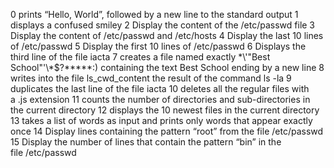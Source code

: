 0 prints “Hello, World”, followed by a new line to the standard output
1 displays a confused smiley
2 Display the content of the /etc/passwd file
3 Display the content of /etc/passwd and /etc/hosts
4 Display the last 10 lines of /etc/passwd
5 Display the first 10 lines of /etc/passwd
6 Displays the third line of the file iacta
7 creates a file named exactly \*\\'"Best School"\'\\*$\?\*\*\*\*\*:) containing the text Best School ending by a new line
8 writes into the file ls_cwd_content the result of the command ls -la
9 duplicates the last line of the file iacta
10 deletes all the regular files with a .js extension
11 counts the number of directories and sub-directories in the current directory
12 displays the 10 newest files in the current directory
13 takes a list of words as input and prints only words that appear exactly once
14 Display lines containing the pattern “root” from the file /etc/passwd
15 Display the number of lines that contain the pattern “bin” in the file /etc/passwd

